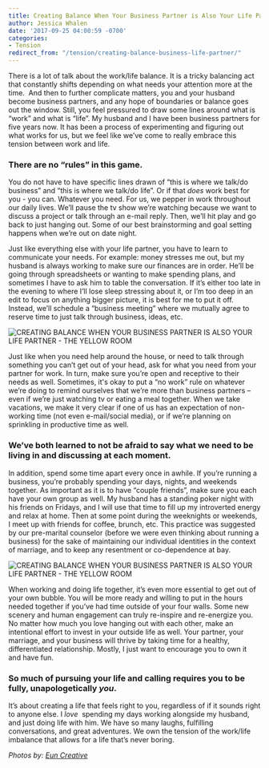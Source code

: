 ```yaml
---
title: Creating Balance When Your Business Partner is Also Your Life Partner
author: Jessica Whalen
date: '2017-09-25 04:00:59 -0700'
categories:
- Tension
redirect_from: "/tension/creating-balance-business-life-partner/"
---
```


There is a lot of talk about the work/life balance. It is a tricky balancing act that constantly shifts depending on what needs your attention more at the time.  And then to further complicate matters, you and your husband become business partners, and any hope of boundaries or balance goes out the window. Still, you feel pressured to draw some lines around what is “work” and what is “life”. My husband and I have been business partners for five years now. It has been a process of experimenting and figuring out what works for us, but we feel like we’ve come to really embrace this tension between work and life.

### There are no “rules” in this game.

You do not have to have specific lines drawn of “this is where we talk/do business” and “this is where we talk/do life”. Or if that _does_ work best for you - you can. Whatever you need. For us, we pepper in work throughout our daily lives. We’ll pause the tv show we’re watching because we want to discuss a project or talk through an e-mail reply. Then, we’ll hit play and go back to just hanging out. Some of our best brainstorming and goal setting happens when we’re out on date night.

Just like everything else with your life partner, you have to learn to communicate your needs. For example: money stresses me out, but my husband is always working to make sure our finances are in order. He’ll be going through spreadsheets or wanting to make spending plans, and sometimes I have to ask him to table the conversation. If it’s either too late in the evening to where I’ll lose sleep stressing about it, or I’m too deep in an edit to focus on anything bigger picture, it is best for me to put it off. Instead, we’ll schedule a “business meeting” where we mutually agree to reserve time to just talk through business, ideas, etc.

![CREATING BALANCE WHEN YOUR BUSINESS PARTNER IS ALSO YOUR LIFE PARTNER - THE YELLOW ROOM](https://yellow-blog-images.imgix.net/2017/09/KelsieMcNair-108.jpg)

Just like when you need help around the house, or need to talk through something you can’t get out of your head, ask for what you need from your partner for work. In turn, make sure you’re open and receptive to their needs as well. Sometimes, it's okay to put a “no work” rule on whatever we’re doing to remind ourselves that we’re more than business partners – even if we’re just watching tv or eating a meal together. When we take vacations, we make it very clear if one of us has an expectation of non-working time (not even e-mail/social media), or if we’re planning on sprinkling in productive time as well.

### We’ve both learned to not be afraid to say what we need to be living in and discussing at each moment.

In addition, spend some time apart every once in awhile. If you’re running a business, you’re probably spending your days, nights, and weekends together. As important as it is to have “couple friends”, make sure you each have your own group as well. My husband has a standing poker night with his friends on Fridays, and I will use that time to fill up my introverted energy and relax at home. Then at some point during the weeknights or weekends, I meet up with friends for coffee, brunch, etc. This practice was suggested by our pre-marital counselor (before we were even thinking about running a business) for the sake of maintaining our individual identities in the context of marriage, and to keep any resentment or co-dependence at bay.

![CREATING BALANCE WHEN YOUR BUSINESS PARTNER IS ALSO YOUR LIFE PARTNER - THE YELLOW ROOM](https://yellow-blog-images.imgix.net/2017/09/KelsieMcNair-088.jpg)

When working and doing life together, it’s even more essential to get out of your own bubble. You will be more ready and willing to put in the hours needed together if you’ve had time outside of your four walls. Some new scenery and human engagement can truly re-inspire and re-energize you. No matter how much you love hanging out with each other, make an intentional effort to invest in your outside life as well. Your partner, your marriage, and your business will thrive by taking time for a healthy, differentiated relationship. Mostly, I just want to encourage you to own it and have fun.

### So much of pursuing your life and calling requires you to be fully, unapologetically _you_.

It’s about creating a life that feels right to you, regardless of if it sounds right to anyone else. I _love_  spending my days working alongside my husband, and just doing life with him. We have so many laughs, fulfilling conversations, and great adventures. We own the tension of the work/life imbalance that allows for a life that’s never boring.

_Photos by: [Eun Creative](http://www.euncreative.com/)_
